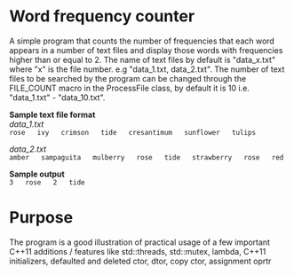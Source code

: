Word frequency counter
======================

A simple program that counts the number of frequencies that each word appears
in a number of text files and display those words with frequencies higher than 
or equal to 2. The name of text files by default is "data_x.txt" where "x" is 
the file number. e.g "data_1.txt, data_2.txt". The number of text files to be 
searched by the program can be changed through the FILE_COUNT macro in the 
ProcessFile class, by default it is 10 i.e. "data_1.txt" - "data_10.txt".

**Sample text file format**  
*data_1.txt*  
`rose  
ivy  
crimson  
tide  
cresantimum  
sunflower  
tulips  
`  

*data_2.txt*  
`amber  
sampaguita  
mulberry  
rose  
tide  
strawberry  
rose  
red  
`  

**Sample output**  
`3   rose  
2   tide  
`  

Purpose
========
The program is a good illustration of practical usage of a few important C++11
additions / features like std::threads, std::mutex, lambda, C++11 initializers,
defaulted and deleted ctor, dtor, copy ctor, assignment oprtr

